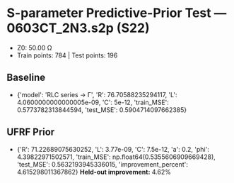 # S-parameter Predictive-Prior Test — 0603CT_2N3.s2p (S22)
- Z0: 50.00 Ω
- Train points: 784  |  Test points: 196

## Baseline
- {'model': 'RLC series -> Γ', 'R': 76.70588235294117, 'L': 4.0600000000000005e-09, 'C': 5e-12, 'train_MSE': 0.5773782313844594, 'test_MSE': 0.5904714097662385}

## UFRF Prior
- {'R': 71.22689075630252, 'L': 3.77e-09, 'C': 7.5e-12, 'a': 0.2, 'phi': 4.39822971502571, 'train_MSE': np.float64(0.5355606909669428), 'test_MSE': 0.5632193945336015, 'improvement_percent': 4.615298011367862}
**Held-out improvement:** 4.62%